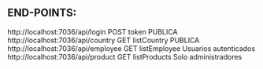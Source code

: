END-POINTS:
-----------
http://localhost:7036/api/login         POST    token           PUBLICA
http://localhost:7036/api/country       GET     listCountry     PUBLICA
http://localhost:7036/api/employee      GET     listEmployee    Usuarios autenticados
http://localhost:7036/api/product       GET     listProducts    Solo administradores

